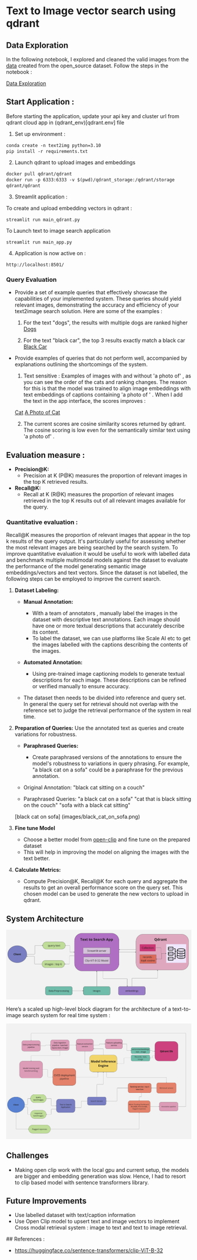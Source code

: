 # Text to Image vector search using qdrant

## Data Exploration 

In the following notebook, I explored and cleaned the valid images from the [data](data/images.tsv) created from the open_source dataset. Follow the steps in the notebook : 

[Data Exploration](notebooks/data_exploration.ipynb)

## Start Application : 

Before starting the application, update your api key and cluster url from qdrant cloud app in (qdrant_env)[qdrant.env] file

1. Set up environment :

```
conda create -n text2img python=3.10
pip install -r requirements.txt

```

2. Launch qdrant to upload images and embeddings

```
docker pull qdrant/qdrant
docker run -p 6333:6333 -v $(pwd)/qdrant_storage:/qdrant/storage qdrant/qdrant

```

3. Streamlit application : 

To create and upload embedding vectors in qdrant :

```
streamlit run main_qdrant.py 
```

To Launch text to image search application

```
streamlit run main_app.py 
```

4. Application is now active on :

```
http://localhost:8501/
```


### Query Evaluation

- Provide a set of example queries that effectively showcase the capabilities of your implemented system. These queries should yield relevant images, demonstrating the accuracy and efficiency of your text2image search solution. Here are some of the examples :

    1. For the text "dogs", the results with multiple dogs are ranked higher
    [Dogs](images/dogs.png)

    2. For the text "black car", the top 3 results exactly match a black car
    [Black Car](images/black_car.png)

- Provide examples of queries that do not perform well, accompanied by explanations outlining the shortcomings of the system.

    1. Text sensitive : Examples of images with and without 'a photo of' , as you can see the order of the cats and ranking changes. The reason for this is that the model was trained to align image embeddings with text embeddings of captions containing 'a photo of ' . When I add the text in the app interface, the scores improves :

    [Cat](images/cat.png) 
    [A Photo of Cat](images/a_photo_of_cat.png)

    2. The current scores are cosine similarity scores returned by qdrant. The cosine scoring is low even for the semantically similar text using 'a photo of' . 


## Evaluation measure : 

   - **Precision@K:**
     - Precision at K (P@K) measures the proportion of relevant images in the top K retrieved results. 
   - **Recall@K:**
     - Recall at K (R@K) measures the proportion of relevant images retrieved in the top K results out of all relevant images available for the query.

###  Quantitative evaluation : 

Recall@K measures the proportion of relevant images that appear in the top k results of the query output. It's particularly useful for assessing whether the most relevant images are being searched by the search system. To improve quantitative evaluation it would be useful to work with labelled data and benchmark multiple multimodal models against the dataset to evaluate the performance of the model generating semantic image embeddings/vectors and text vectors. Since the dataset is not labelled, the following steps can be employed to improve the current search.

1. **Dataset Labeling:**
   - **Manual Annotation:**
     - With a team of annotators , manually label the images in the dataset with descriptive text annotations. Each image should have one or more textual descriptions that accurately describe its content.
     - To label the dataset, we can use platforms like Scale AI etc to get the images labelled with the captions describing the contents of the images. 

   - **Automated Annotation:**
     - Using pre-trained image captioning models to generate textual descriptions for each image. These descriptions can be refined or verified manually to ensure accuracy.

    - The dataset then needs to be divided into reference and query set. In general the query set for retrieval should not overlap with the reference set to judge the retrieval performance of the system in real time.

2. **Preparation of Queries:**
   Use the annotated text as queries and create variations for robustness.

   - **Paraphrased Queries:**
     - Create paraphrased versions of the annotations to ensure the model's robustness to variations in query phrasing. For example, "a black cat on a sofa" could be a paraphrase for the previous annotation.

    - Original Annotation: "black cat sitting on a couch"
    - Paraphrased Queries:
        "a black cat on a sofa"
        "cat that is black sitting on the couch"
        "sofa with a black cat sitting"

     [black cat on sofa] (images/black_cat_on_sofa.png)

4. **Fine tune Model** 
    - Choose a better model from [open-clip](https://github.com/mlfoundations/open_clip) and fine tune on the prepared dataset
    - This will help in improving the model on aligning the images with the text better.

5. **Calculate Metrics:**
   - Compute Precision@K, Recall@K for each query and aggregate the results to get an overall performance score on the query set. This chosen model can be used to generate the new vectors to upload in qdrant.


## System Architecture

![Current System Architecture](images/current_arch.png)

Here’s a scaled up high-level block diagram for the architecture of a text-to-image search system for real time system :

![Modified System Architecture](images/modified_arch.png) 

## Challenges

- Making open clip work with the local gpu and current setup, the models are bigger and embedding generation was slow. Hence, I had to resort to clip based model with sentence transformers library.

## Future Improvements

- Use labelled dataset with text/caption information
- Use Open Clip model to upsert text and image vectors to implement Cross modal retrieval system : image to text and text to image retrieval.

## References : 

- https://huggingface.co/sentence-transformers/clip-ViT-B-32
